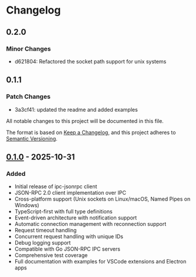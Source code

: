 # Changelog

## 0.2.0

### Minor Changes

- d621804: Refactored the socket path support for unix systems

## 0.1.1

### Patch Changes

- 3a3cf41: updated the readme and added examples

All notable changes to this project will be documented in this file.

The format is based on [Keep a Changelog](https://keepachangelog.com/en/1.0.0/),
and this project adheres to [Semantic Versioning](https://semver.org/spec/v2.0.0.html).

## [0.1.0] - 2025-10-31

### Added

- Initial release of ipc-jsonrpc client
- JSON-RPC 2.0 client implementation over IPC
- Cross-platform support (Unix sockets on Linux/macOS, Named Pipes on Windows)
- TypeScript-first with full type definitions
- Event-driven architecture with notification support
- Automatic connection management with reconnection support
- Request timeout handling
- Concurrent request handling with unique IDs
- Debug logging support
- Compatible with Go JSON-RPC IPC servers
- Comprehensive test coverage
- Full documentation with examples for VSCode extensions and Electron apps

[0.1.0]: https://github.com/gnana997/ipc-jsonrpc/releases/tag/v0.1.0
